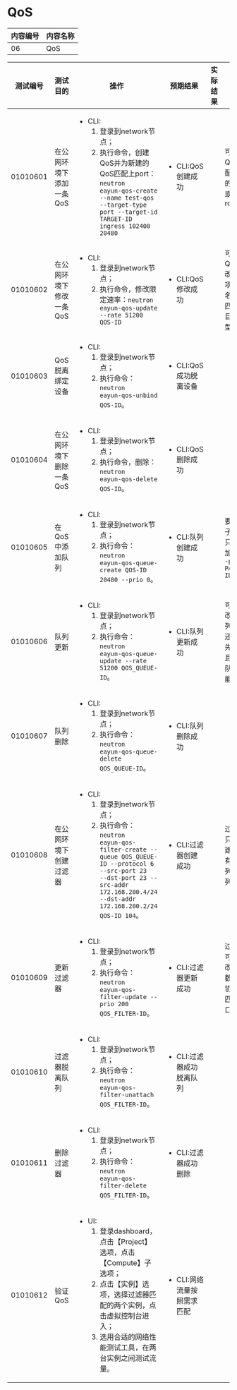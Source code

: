 # QoS
|内容编号|内容名称|
|--------|--------|
|06|QoS|

|测试编号|测试目的|操作|预期结果|实际结果|备注|Rally/Tempest/None|
|--------|--------|----|--------|--------|----|------------------|
|01010601|在公网环境下添加一条QoS|<ul><li>CLI:<ol><li>登录到network节点；</li><li>执行命令，创建QoS并为新建的QoS匹配上port：<code>neutron eayun-qos-create --name test-qos --target-type port --target-id TARGET-ID ingress 102400 20480</code>|<ul><li>CLI:QoS创建成功||可以为QoS匹配对应的port或者router||
|01010602|在公网环境下修改一条QoS|<ul><li>CLI:<ol><li>登录到network节点；</li><li>执行命令，修改限定速率：<code>neutron eayun-qos-update --rate 51200 QOS-ID</code>|<ul><li>CLI:QoS修改成功||可以为QoS修改的选项还有名字，匹配的目标类型等||
|01010603|QoS脱离绑定设备|<ul><li>CLI:<ol><li>登录到network节点；</li><li>执行命令：<code>neutron eayun-qos-unbind QOS-ID</code>。|<ul><li>CLI:QoS成功脱离设备||||
|01010604|在公网环境下删除一条QoS|<ul><li>CLI:<ol><li>登录到network节点；</li><li>执行命令，删除：<code>neutron eayun-qos-delete QOS-ID</code>。|<ul><li>CLI:QoS删除成功||||
|01010605|在QoS中添加队列|<ul><li>CLI:<ol><li>登录到network节点；</li><li>执行命令：<code>neutron eayun-qos-queue-create QOS-ID 20480 --prio 0</code>。|<ul><li>CLI:队列创建成功||要创建子队列只需添加参数<code>--parent PARENT-ID</code>||
|01010606|队列更新|<ul><li>CLI:<ol><li>登录到network节点；</li><li>执行命令：<code>neutron eayun-qos-queue-update --rate 51200 QOS_QUEUE-ID</code>。|<ul><li>CLI:队列更新成功||可以修改的队列参数还有优先级等且默认队列不能更新||
|01010607|队列删除|<ul><li>CLI:<ol><li>登录到network节点；</li><li>执行命令：<code>neutron eayun-qos-queue-delete QOS_QUEUE-ID</code>。|<ul><li>CLI:队列删除成功||||
|01010608|在公网环境下创建过滤器|<ul><li>CLI:<ol><li>登录到network节点；</li><li>执行命令：<code>neutron eayun-qos-filter-create --queue QOS_QUEUE-ID --protocol 6 --src-port 23 --dst-port 23 --src-addr 172.168.200.4/24 --dst-addr 172.168.200.2/24 QOS-ID 104</code>。|<ul><li>CLI:过滤器创建成功||过滤器只能创建在没有子队列的队列中||
|01010609|更新过滤器|<ul><li>CLI:<ol><li>登录到network节点；</li><li>执行命令：<code>neutron eayun-qos-filter-update --prio 200 QOS_FILTER-ID</code>。|<ul><li>CLI:过滤器更新成功||过滤器可以修改的参数还有协议，匹配端口等||
|01010610|过滤器脱离队列|<ul><li>CLI:<ol><li>登录到network节点；</li><li>执行命令：<code>neutron eayun-qos-filter-unattach QOS_FILTER-ID</code>。|<ul><li>CLI:过滤器成功脱离队列||||
|01010611|删除过滤器|<ul><li>CLI:<ol><li>登录到network节点；</li><li>执行命令：<code>neutron eayun-qos-filter-delete QOS_FILTER-ID</code>。|<ul><li>CLI:过滤器成功删除||||
|01010612|验证QoS|<ul><li>UI:<ol><li>登录dashboard，点击【Project】选项，点击【Compute】子选项；</li><li>点击【实例】选项，选择过滤器匹配的两个实例，点击虚拟控制台进入；</li><li>选用合适的网络性能测试工具，在两台实例之间测试流量。|<ul><li>CLI:网络流量按照需求匹配||||









